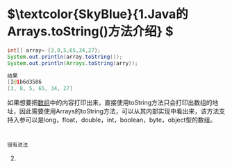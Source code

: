 # $\textcolor{SkyBlue}{1.Java的Arrays.toString()方法介绍} $

```Java
int[] array= {3,8,5,65,34,27};
System.out.println(array.toString());
System.out.println(Arrays.toString(arry));

结果
[I@1b6d3586
[3, 8, 5, 65, 34, 27]

```

如果想要把[数组](https://so.csdn.net/so/search?q=数组&spm=1001.2101.3001.7020)中的内容打印出来，直接使用toString方法只会打印出数组的地址，因此需要使用Arrays的toString方法，可以从其内部实现中看出来，该方法支持入参可以是long，float，double，int，boolean，byte，object型的数组。

```ruby


很有说法
```

2.
